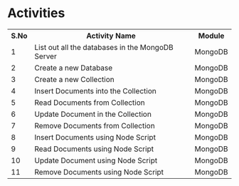 # Activities

<table>
  <tr>
    <th>S.No</th>
    <th>Activity Name</th>
    <th>Module</th>
  </tr>
  <tr>
    <td>1</td>
    <td>List out all the databases in the MongoDB Server</td>
    <td>MongoDB</td>
  </tr>
  <tr>
    <td>2</td>
    <td>Create a new Database</td>
    <td>MongoDB</td>
  </tr>
  <tr>
    <td>3</td>
    <td>Create a new Collection</td>
    <td>MongoDB</td>
  </tr>
  <tr>
    <td>4</td>
    <td>Insert Documents into the Collection</td>
    <td>MongoDB</td>
  </tr>
  <tr>
    <td>5</td>
    <td>Read Documents from Collection</td>
    <td>MongoDB</td>
  </tr>
  <tr>
    <td>6</td>
    <td>Update Document in the Collection</td>
    <td>MongoDB</td>
  </tr>
  <tr>
    <td>7</td>
    <td>Remove Documents from Collection</td>
    <td>MongoDB</td>
  </tr>
  <tr>
    <td>8</td>
    <td>Insert Documents using Node Script</td>
    <td>MongoDB</td>
  </tr>
  <tr>
    <td>9</td>
    <td>Read Documents using Node Script</td>
    <td>MongoDB</td>
  </tr>
  <tr>
    <td>10</td>
    <td>Update Document using Node Script</td>
    <td>MongoDB</td>
  </tr>
  <tr>
    <td>11</td>
    <td>Remove Documents using Node Script</td>
    <td>MongoDB</td>
  </tr>
</table>
